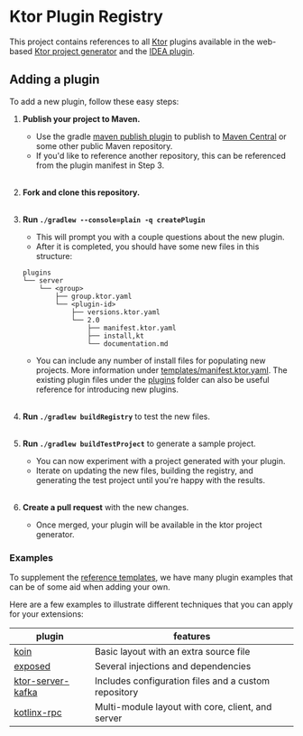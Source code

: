 # Ktor Plugin Registry

This project contains references to all [Ktor](https://github.com/ktorio/ktor/) plugins available in the web-based 
[Ktor project generator](https://start.ktor.io) and the [IDEA plugin](https://plugins.jetbrains.com/plugin/16008-ktor).

## Adding a plugin

To add a new plugin, follow these easy steps:

1. **Publish your project to Maven.**
   - Use the gradle [maven publish plugin](https://docs.gradle.org/current/userguide/publishing_maven.html) to publish 
     to [Maven Central](https://central.sonatype.org/) or some other public Maven repository.
   - If you'd like to reference another repository, this can be referenced from the plugin manifest in Step 3.
     <br /><br />

2. **Fork and clone this repository.**<br /><br />

3. **Run `./gradlew --console=plain -q createPlugin`**
    - This will prompt you with a couple questions about the new plugin.
    - After it is completed, you should have some new files in this structure:
    ```
    plugins
    └── server
        └── <group>
            ├── group.ktor.yaml
            └── <plugin-id>
                ├── versions.ktor.yaml
                └── 2.0
                    ├── manifest.ktor.yaml
                    ├── install,kt
                    └── documentation.md
    ```
   - You can include any number of install files for populating new projects.  More information under 
     [templates/manifest.ktor.yaml](templates/manifest.ktor.yaml).  The existing plugin files under the 
     [plugins](plugins) folder can also be useful reference for introducing new plugins.
   <br /><br />
   
4. **Run `./gradlew buildRegistry`** to test the new files.<br /><br />

5. **Run `./gradlew buildTestProject`** to generate a sample project.
   - You can now experiment with a project generated with your plugin.
   - Iterate on updating the new files, building the registry, and generating the test project until you're happy with the results.<br /><br />

6. **Create a pull request** with the new changes.
    - Once merged, your plugin will be available in the ktor project generator.


### Examples

To supplement the [reference templates](templates), we have many plugin examples that can be of some aid when 
adding your own.

Here are a few examples to illustrate different techniques that you can apply for your extensions:

| plugin                                                                      | features                                             |
|-----------------------------------------------------------------------------|------------------------------------------------------|
| [koin](plugins/server/io.insert-koin)                                       | Basic layout with an extra source file               |
| [exposed](plugins/server/org.jetbrains/exposed)                             | Several injections and dependencies                  |
| [ktor-server-kafka](plugins/server/io.github.flaxoos/ktor-server-kafka-jvm) | Includes configuration files and a custom repository |
| [kotlinx-rpc](plugins/server/org.jetbrains/kotlinx-rpc)                     | Multi-module layout with core, client, and server    |                                              